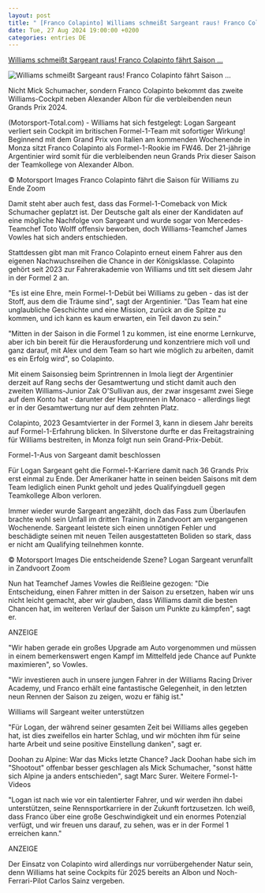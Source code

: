 ```yaml
---
layout: post
title: " [Franco Colapinto] Williams schmeißt Sargeant raus! Franco Colapinto fährt Saison ..."
date: Tue, 27 Aug 2024 19:00:00 +0200
categories: entries DE
---
```

[Williams schmeißt Sargeant raus! Franco Colapinto fährt Saison ...](https://www.motorsport-total.com/formel-1/news/williams-schmeisst-sargeant-raus-franco-colapinto-faehrt-saison-2024-zu-ende-24082711)

![Williams schmeißt Sargeant raus! Franco Colapinto fährt Saison ...](https://www.motorsport-total.com/img/sm/301015_mst.jpg?rf=1724774682)

Nicht Mick Schumacher, sondern Franco Colapinto bekommt das zweite Williams-Cockpit neben Alexander Albon für die verbleibenden neun Grands Prix 2024.

(Motorsport-Total.com) - Williams hat sich festgelegt: Logan Sargeant verliert sein Cockpit im britischen Formel-1-Team mit sofortiger Wirkung! Beginnend mit dem Grand Prix von Italien am kommenden Wochenende in Monza sitzt Franco Colapinto als Formel-1-Rookie im FW46. Der 21-jährige Argentinier wird somit für die verbleibenden neun Grands Prix dieser Saison der Teamkollege von Alexander Albon.

© Motorsport Images Franco Colapinto fährt die Saison für Williams zu Ende Zoom

Damit steht aber auch fest, dass das Formel-1-Comeback von Mick Schumacher geplatzt ist. Der Deutsche galt als einer der Kandidaten auf eine mögliche Nachfolge von Sargeant und wurde sogar von Mercedes-Teamchef Toto Wolff offensiv beworben, doch Williams-Teamchef James Vowles hat sich anders entschieden.

Stattdessen gibt man mit Franco Colapinto erneut einem Fahrer aus den eigenen Nachwuchsreihen die Chance in der Königsklasse. Colapinto gehört seit 2023 zur Fahrerakademie von Williams und titt seit diesem Jahr in der Formel 2 an.

"Es ist eine Ehre, mein Formel-1-Debüt bei Williams zu geben - das ist der Stoff, aus dem die Träume sind", sagt der Argentinier. "Das Team hat eine unglaubliche Geschichte und eine Mission, zurück an die Spitze zu kommen, und ich kann es kaum erwarten, ein Teil davon zu sein."

"Mitten in der Saison in die Formel 1 zu kommen, ist eine enorme Lernkurve, aber ich bin bereit für die Herausforderung und konzentriere mich voll und ganz darauf, mit Alex und dem Team so hart wie möglich zu arbeiten, damit es ein Erfolg wird", so Colapinto.

Mit einem Saisonsieg beim Sprintrennen in Imola liegt der Argentinier derzeit auf Rang sechs der Gesamtwertung und sticht damit auch den zweiten Williams-Junior Zak O'Sullivan aus, der zwar insgesamt zwei Siege auf dem Konto hat - darunter der Hauptrennen in Monaco - allerdings liegt er in der Gesamtwertung nur auf dem zehnten Platz.

Colapinto, 2023 Gesamtvierter in der Formel 3, kann in diesem Jahr bereits auf Formel-1-Erfahrung blicken. In Silverstone durfte er das Freitagstraining für Williams bestreiten, in Monza folgt nun sein Grand-Prix-Debüt.

Formel-1-Aus von Sargeant damit beschlossen

Für Logan Sargeant geht die Formel-1-Karriere damit nach 36 Grands Prix erst einmal zu Ende. Der Amerikaner hatte in seinen beiden Saisons mit dem Team lediglich einen Punkt geholt und jedes Qualifyingduell gegen Teamkollege Albon verloren.

Immer wieder wurde Sargeant angezählt, doch das Fass zum Überlaufen brachte wohl sein Unfall im dritten Training in Zandvoort am vergangenen Wochenende. Sargeant leistete sich einen unnötigen Fehler und beschädigte seinen mit neuen Teilen ausgestatteten Boliden so stark, dass er nicht am Qualifying teilnehmen konnte.

© Motorsport Images Die entscheidende Szene? Logan Sargeant verunfallt in Zandvoort Zoom

Nun hat Teamchef James Vowles die Reißleine gezogen: "Die Entscheidung, einen Fahrer mitten in der Saison zu ersetzen, haben wir uns nicht leicht gemacht, aber wir glauben, dass Williams damit die besten Chancen hat, im weiteren Verlauf der Saison um Punkte zu kämpfen", sagt er.

ANZEIGE

"Wir haben gerade ein großes Upgrade am Auto vorgenommen und müssen in einem bemerkenswert engen Kampf im Mittelfeld jede Chance auf Punkte maximieren", so Vowles.

"Wir investieren auch in unsere jungen Fahrer in der Williams Racing Driver Academy, und Franco erhält eine fantastische Gelegenheit, in den letzten neun Rennen der Saison zu zeigen, wozu er fähig ist."

Williams will Sargeant weiter unterstützen

"Für Logan, der während seiner gesamten Zeit bei Williams alles gegeben hat, ist dies zweifellos ein harter Schlag, und wir möchten ihm für seine harte Arbeit und seine positive Einstellung danken", sagt er.

Doohan zu Alpine: War das Micks letzte Chance? Jack Doohan habe sich im "Shootout" offenbar besser geschlagen als Mick Schumacher, "sonst hätte sich Alpine ja anders entschieden", sagt Marc Surer. Weitere Formel-1-Videos

"Logan ist nach wie vor ein talentierter Fahrer, und wir werden ihn dabei unterstützen, seine Rennsportkarriere in der Zukunft fortzusetzen. Ich weiß, dass Franco über eine große Geschwindigkeit und ein enormes Potenzial verfügt, und wir freuen uns darauf, zu sehen, was er in der Formel 1 erreichen kann."

ANZEIGE

Der Einsatz von Colapinto wird allerdings nur vorrübergehender Natur sein, denn Williams hat seine Cockpits für 2025 bereits an Albon und Noch-Ferrari-Pilot Carlos Sainz vergeben.

